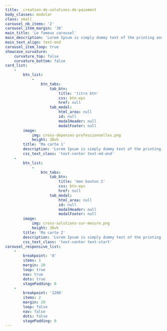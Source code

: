 ```yaml
---
title: _creation-de-solutions-de-paiement
body_classes: modular
class: small
carousel_nb_items: '2'
carousel_item_margin: '30'
main_title: 'Le fameux carousel'
main_description: 'Lorem Ipsum is simply dummy text of the printing and typesetting industry. Lorem Ipsum has been the industry''s standard dummy text ever since the 1500s, when an unknown printer took a galley of type and scrambled it to make a type specimen book. It has survived not only five centuries, but also the leap into electronic typesetting, remaining essentially unchanged. It was popularised in the 1960s with the release of Letraset sheets containing Lorem Ipsum passages, and more recently with desktop publishing software like Aldus PageMaker including versions of Lorem Ipsum.'
main_text_align: text-end
carousel_item_loop: true
showcase_curvature:
    curvature_top: false
    curvature_bottom: false
card_list:
    -
        btn_list:
            -
                btn_tabs:
                    tab_btn:
                        title: 'titre btn'
                        css: btn-eps
                        href: null
                    tab_modal:
                        html_area: null
                        id: null
                        modalHeader: null
                        modalFooter: null
        image:
            img: cross-depenses-professionnelles.png
            height: 30vh
        title: 'Ma carte 1'
        description: 'Lorem Ipsum is simply dummy text of the printing and typesetting industry. Lorem Ipsum has been the industry''s standard dummy text ever since the 1500s, when an unknown printer took a galley of type and scrambled it to make a type specimen book. It has survived not only five centuries, but also the leap into electronic typesetting, remaining essentially'
        css_text_class: 'text-center text-md-end'
    -
        btn_list:
            -
                btn_tabs:
                    tab_btn:
                        title: 'mon bouton 2'
                        css: btn-eps
                        href: null
                    tab_modal:
                        html_area: null
                        id: null
                        modalHeader: null
                        modalFooter: null
        image:
            img: cross-solutions-sur-mesure.png
            height: 30vh
        title: 'Ma carte 2'
        description: 'Lorem Ipsum is simply dummy text of the printing and typesetting industry. Lorem Ipsum has been the industry''s standard dummy text ever since the 1500s, when an unknown printer took a galley of type and scrambled it to make a type specimen book. It has survived not only five centuries, but also the leap into electronic typesetting, remaining essentially'
        css_text_class: 'text-center text-start'
carousel_responsive_list:
    -
        breakpoint: '0'
        items: 1
        margin: 20
        loop: true
        nav: true
        dots: true
        stagePadding: 0
    -
        breakpoint: '1200'
        items: 2
        margin: 20
        loop: false
        nav: false
        dots: false
        stagePadding: 0
---
```


